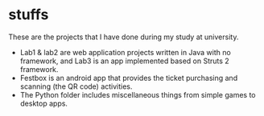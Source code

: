 # stuffs
These are the projects that I have done during my study at university.
- Lab1 & lab2 are web application projects written in Java with no framework, and Lab3 is an app implemented based on Struts 2 framework.
- Festbox is an android app that provides the ticket purchasing and scanning (the QR code) activities.
- The Python folder includes miscellaneous things from simple games to desktop apps.
